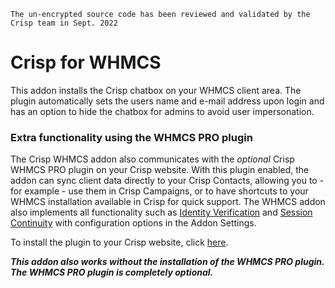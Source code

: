 `The un-encrypted source code has been reviewed and validated by the Crisp team in Sept. 2022`

# Crisp for WHMCS
This addon installs the Crisp chatbox on your WHMCS client area. The plugin automatically sets the users name and e-mail address upon login and has an option to hide the chatbox for admins to avoid user impersonation.

### Extra functionality using the WHMCS PRO plugin
The Crisp WHMCS addon also communicates with the *optional* Crisp WHMCS PRO plugin on your Crisp website.
With this plugin enabled, the addon can sync client data directly to your Crisp Contacts, allowing you to - for example - use them in Crisp Campaigns, or to have shortcuts to your WHMCS installation available in Crisp for quick support.
The WHMCS addon also implements all functionality such as [Identity Verification](https://docs.crisp.chat/guides/chatbox-sdks/web-sdk/identity-verification/) and [Session Continuity](https://docs.crisp.chat/guides/chatbox-sdks/web-sdk/session-continuity/) with configuration options in the Addon Settings.

To install the plugin to your Crisp website, click [here](https://app.crisp.chat/initiate/plugin/43613682-40a4-43aa-85a7-3013dbe5f0ad/).

***This addon also works without the installation of the WHMCS PRO plugin. The WHMCS PRO plugin is completely optional.***
